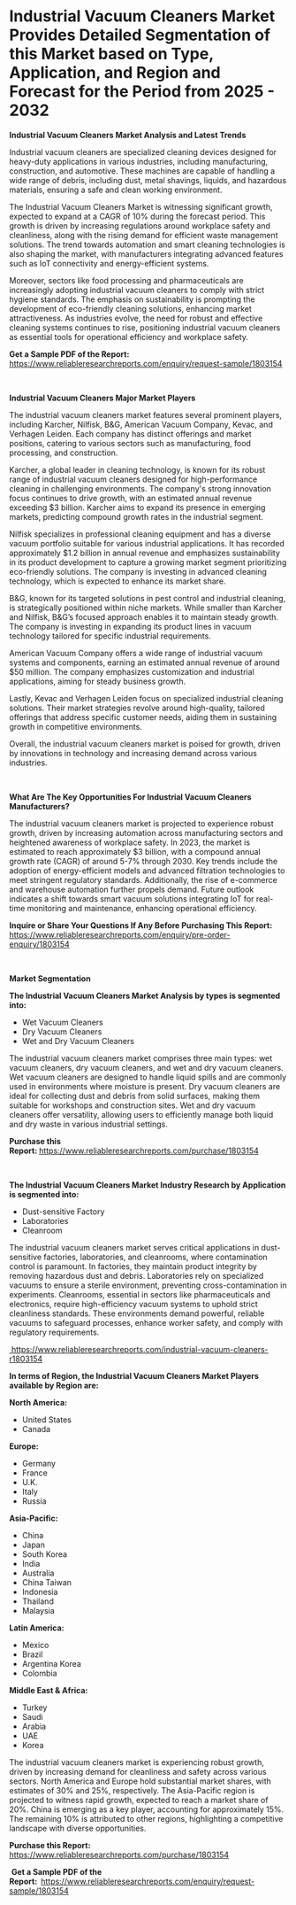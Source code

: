 <p><h1>Industrial Vacuum Cleaners Market Provides Detailed Segmentation of this Market based on Type, Application, and Region and Forecast for the Period from 2025 - 2032</h1></p><p><strong>Industrial Vacuum Cleaners Market Analysis and Latest Trends</strong></p>
<p><p>Industrial vacuum cleaners are specialized cleaning devices designed for heavy-duty applications in various industries, including manufacturing, construction, and automotive. These machines are capable of handling a wide range of debris, including dust, metal shavings, liquids, and hazardous materials, ensuring a safe and clean working environment.</p><p>The Industrial Vacuum Cleaners Market is witnessing significant growth, expected to expand at a CAGR of 10% during the forecast period. This growth is driven by increasing regulations around workplace safety and cleanliness, along with the rising demand for efficient waste management solutions. The trend towards automation and smart cleaning technologies is also shaping the market, with manufacturers integrating advanced features such as IoT connectivity and energy-efficient systems. </p><p>Moreover, sectors like food processing and pharmaceuticals are increasingly adopting industrial vacuum cleaners to comply with strict hygiene standards. The emphasis on sustainability is prompting the development of eco-friendly cleaning solutions, enhancing market attractiveness. As industries evolve, the need for robust and effective cleaning systems continues to rise, positioning industrial vacuum cleaners as essential tools for operational efficiency and workplace safety.</p></p>
<p><strong>Get a Sample PDF of the Report:&nbsp;</strong> <a href="https://www.reliableresearchreports.com/enquiry/request-sample/1803154?utm_campaign=3512&utm_medium=2&utm_source=Github&utm_content=ia&utm_term=16042025&utm_id=industrial-vacuum-cleaners">https://www.reliableresearchreports.com/enquiry/request-sample/1803154</a></p>
<p>&nbsp;</p>
<p><strong>Industrial Vacuum Cleaners Major Market Players</strong></p>
<p><p>The industrial vacuum cleaners market features several prominent players, including Karcher, Nilfisk, B&G, American Vacuum Company, Kevac, and Verhagen Leiden. Each company has distinct offerings and market positions, catering to various sectors such as manufacturing, food processing, and construction.</p><p>Karcher, a global leader in cleaning technology, is known for its robust range of industrial vacuum cleaners designed for high-performance cleaning in challenging environments. The company's strong innovation focus continues to drive growth, with an estimated annual revenue exceeding $3 billion. Karcher aims to expand its presence in emerging markets, predicting compound growth rates in the industrial segment.</p><p>Nilfisk specializes in professional cleaning equipment and has a diverse vacuum portfolio suitable for various industrial applications. It has recorded approximately $1.2 billion in annual revenue and emphasizes sustainability in its product development to capture a growing market segment prioritizing eco-friendly solutions. The company is investing in advanced cleaning technology, which is expected to enhance its market share.</p><p>B&G, known for its targeted solutions in pest control and industrial cleaning, is strategically positioned within niche markets. While smaller than Karcher and Nilfisk, B&G’s focused approach enables it to maintain steady growth. The company is investing in expanding its product lines in vacuum technology tailored for specific industrial requirements.</p><p>American Vacuum Company offers a wide range of industrial vacuum systems and components, earning an estimated annual revenue of around $50 million. The company emphasizes customization and industrial applications, aiming for steady business growth.</p><p>Lastly, Kevac and Verhagen Leiden focus on specialized industrial cleaning solutions. Their market strategies revolve around high-quality, tailored offerings that address specific customer needs, aiding them in sustaining growth in competitive environments. </p><p>Overall, the industrial vacuum cleaners market is poised for growth, driven by innovations in technology and increasing demand across various industries.</p></p>
<p>&nbsp;</p>
<p><strong>What Are The Key Opportunities For Industrial Vacuum Cleaners Manufacturers?</strong></p>
<p><p>The industrial vacuum cleaners market is projected to experience robust growth, driven by increasing automation across manufacturing sectors and heightened awareness of workplace safety. In 2023, the market is estimated to reach approximately $3 billion, with a compound annual growth rate (CAGR) of around 5-7% through 2030. Key trends include the adoption of energy-efficient models and advanced filtration technologies to meet stringent regulatory standards. Additionally, the rise of e-commerce and warehouse automation further propels demand. Future outlook indicates a shift towards smart vacuum solutions integrating IoT for real-time monitoring and maintenance, enhancing operational efficiency.</p></p>
<p><strong>Inquire or Share Your Questions If Any Before Purchasing This Report:</strong> <a href="https://www.reliableresearchreports.com/enquiry/pre-order-enquiry/1803154?utm_campaign=3512&utm_medium=2&utm_source=Github&utm_content=ia&utm_term=16042025&utm_id=industrial-vacuum-cleaners">https://www.reliableresearchreports.com/enquiry/pre-order-enquiry/1803154</a></p>
<p>&nbsp;</p>
<p><strong>Market Segmentation</strong></p>
<p><strong>The Industrial Vacuum Cleaners Market Analysis by types is segmented into:</strong></p>
<p><ul><li>Wet Vacuum Cleaners</li><li>Dry Vacuum Cleaners</li><li>Wet and Dry Vacuum Cleaners</li></ul></p>
<p><p>The industrial vacuum cleaners market comprises three main types: wet vacuum cleaners, dry vacuum cleaners, and wet and dry vacuum cleaners. Wet vacuum cleaners are designed to handle liquid spills and are commonly used in environments where moisture is present. Dry vacuum cleaners are ideal for collecting dust and debris from solid surfaces, making them suitable for workshops and construction sites. Wet and dry vacuum cleaners offer versatility, allowing users to efficiently manage both liquid and dry waste in various industrial settings.</p></p>
<p><strong>Purchase this Report:&nbsp;</strong><a href="https://www.reliableresearchreports.com/purchase/1803154?utm_campaign=3512&utm_medium=2&utm_source=Github&utm_content=ia&utm_term=16042025&utm_id=industrial-vacuum-cleaners">https://www.reliableresearchreports.com/purchase/1803154</a></p>
<p>&nbsp;</p>
<p><strong>The Industrial Vacuum Cleaners Market Industry Research by Application is segmented into:</strong></p>
<p><ul><li>Dust-sensitive Factory</li><li>Laboratories</li><li>Cleanroom</li></ul></p>
<p><p>The industrial vacuum cleaners market serves critical applications in dust-sensitive factories, laboratories, and cleanrooms, where contamination control is paramount. In factories, they maintain product integrity by removing hazardous dust and debris. Laboratories rely on specialized vacuums to ensure a sterile environment, preventing cross-contamination in experiments. Cleanrooms, essential in sectors like pharmaceuticals and electronics, require high-efficiency vacuum systems to uphold strict cleanliness standards. These environments demand powerful, reliable vacuums to safeguard processes, enhance worker safety, and comply with regulatory requirements.</p></p>
<p><a href="https://www.reliableresearchreports.com/industrial-vacuum-cleaners-r1803154?utm_campaign=3512&utm_medium=2&utm_source=Github&utm_content=ia&utm_term=16042025&utm_id=industrial-vacuum-cleaners">&nbsp;https://www.reliableresearchreports.com/industrial-vacuum-cleaners-r1803154</a></p>
<p><strong>In terms of Region, the Industrial Vacuum Cleaners Market Players available by Region are:</strong></p>
<p>
    <p> <strong> North America: </strong>
        <ul>
            <li>United States</li>
            <li>Canada</li>
        </ul>
        </p> 
    <p> <strong> Europe: </strong>
        <ul>
            <li>Germany</li>
            <li>France</li>
            <li>U.K.</li>
            <li>Italy</li>
            <li>Russia</li>
        </ul>
        </p> 
    <p> <strong> Asia-Pacific: </strong>
        <ul>
            <li>China</li>
            <li>Japan</li>
            <li>South Korea</li>
            <li>India</li>
            <li>Australia</li>
            <li>China Taiwan</li>
            <li>Indonesia</li>
            <li>Thailand</li>
            <li>Malaysia</li>
        </ul>
        </p> 
    <p> <strong> Latin America: </strong>
        <ul>
            <li>Mexico</li>
            <li>Brazil</li>
            <li>Argentina Korea</li>
            <li>Colombia</li>
        </ul>
        </p> 
    <p> <strong> Middle East & Africa: </strong>
        <ul>
            <li>Turkey</li>
            <li>Saudi</li>
            <li>Arabia</li>
            <li>UAE</li>
            <li>Korea</li>
        </ul>
    </p>
    </p>
<p><p>The industrial vacuum cleaners market is experiencing robust growth, driven by increasing demand for cleanliness and safety across various sectors. North America and Europe hold substantial market shares, with estimates of 30% and 25%, respectively. The Asia-Pacific region is projected to witness rapid growth, expected to reach a market share of 20%. China is emerging as a key player, accounting for approximately 15%. The remaining 10% is attributed to other regions, highlighting a competitive landscape with diverse opportunities.</p></p>
<p><strong>Purchase this Report: </strong><a href="https://www.reliableresearchreports.com/purchase/1803154?utm_campaign=3512&utm_medium=2&utm_source=Github&utm_content=ia&utm_term=16042025&utm_id=industrial-vacuum-cleaners">https://www.reliableresearchreports.com/purchase/1803154</a></p>
<p>&nbsp;<strong>Get a Sample PDF of the Report:&nbsp;&nbsp;</strong><a href="https://www.reliableresearchreports.com/enquiry/request-sample/1803154?utm_campaign=3512&utm_medium=2&utm_source=Github&utm_content=ia&utm_term=16042025&utm_id=industrial-vacuum-cleaners">https://www.reliableresearchreports.com/enquiry/request-sample/1803154</a></p>
<p><strong></strong></p>
<p><p></p><p></p><p></p></p>